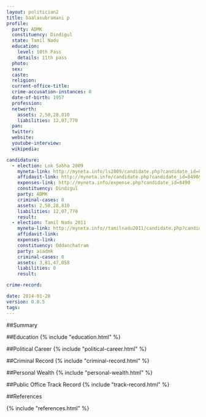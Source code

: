 ```yaml
---
layout: politician2
title: baalasubramani p
profile: 
  party: ADMK
  constituency: Dindigul
  state: Tamil Nadu
  education: 
    level: 10th Pass
    details: 11th pass
  photo: 
  sex: 
  caste: 
  religion: 
  current-office-title: 
  crime-accusation-instances: 0
  date-of-birth: 1957
  profession: 
  networth: 
    assets: 2,50,28,810
    liabilities: 12,07,770
  pan: 
  twitter: 
  website: 
  youtube-interview: 
  wikipedia: 

candidature: 
  - election: Lok Sabha 2009
    myneta-link: http://myneta.info/ls2009/candidate.php?candidate_id=8490
    affidavit-link: http://myneta.info/candidate.php?candidate_id=8490&scan=original
    expenses-link: http://myneta.info/expense.php?candidate_id=8490
    constituency: Dindigul 
    party: ADMK
    criminal-cases: 0
    assets: 2,50,28,810
    liabilities: 12,07,770
    result:  
  - election: Tamil Nadu 2011
    myneta-link: http://myneta.info//tamilnadu2011/candidate.php?candidate_id=410
    affidavit-link: 
    expenses-link: 
    constituency: Oddanchatram 
    party: aiadmk
    criminal-cases: 0
    assets: 3,81,47,058
    liabilities: 0
    result:  

crime-record: 

date: 2014-01-28
version: 0.0.5
tags: 
---
```

##Summary


##Education
{% include "education.html" %}


##Political Career
{% include "political-career.html" %}


##Criminal Record
{% include "criminal-record.html" %}


##Personal Wealth
{% include "personal-wealth.html" %}


##Public Office Track Record
{% include "track-record.html" %}


##References


{% include "references.html" %}